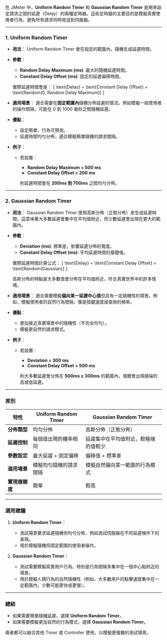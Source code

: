 在 JMeter 中，**Uniform Random Timer** 和 **Gaussian Random Timer** 是用來設定請求之間的延遲（Delay）的兩種定時器。這些定時器的主要目的是模擬真實使用者行為，避免所有請求同時發送到伺服器。

---

### **1. Uniform Random Timer**

- **用法**：
  Uniform Random Timer 會在指定的範圍內，隨機生成延遲時間。

- **參數**：
  - **Random Delay Maximum (ms)**: 最大的隨機延遲時間。
  - **Constant Delay Offset (ms)**: 固定的延遲偏移時間。

  實際延遲時間會是：
  \[
  \text{Delay} = \text{Constant Delay Offset} + \text{Random(0, Random Delay Maximum)}
  \]

- **適用場景**：
  適合需要在**固定範圍內**隨機分佈延遲的情況。例如模擬一般使用者的操作間隔，可能在 0 到 1000 毫秒之間隨機延遲。

- **優點**：
  - 設定簡單，行為可預測。
  - 延遲時間均勻分佈，適合模擬簡單隨機的請求間隔。

- **例子**：
  - 若設置：
    - **Random Delay Maximum = 500 ms**
    - **Constant Delay Offset = 200 ms**
    
    則延遲時間會在 **200ms 到 700ms** 之間均勻分佈。

---

### **2. Gaussian Random Timer**

- **用法**：
  Gaussian Random Timer 使用高斯分佈（正態分佈）來生成延遲時間，這意味著大多數延遲會集中在平均值附近，而少數延遲會出現在更大的範圍內。

- **參數**：
  - **Deviation (ms)**: 標準差，影響延遲分佈的寬度。
  - **Constant Delay Offset (ms)**: 平均延遲時間的基礎值。

  實際延遲時間計算公式：
  \[
  \text{Delay} = \text{Constant Delay Offset} + \text{Random(Gaussian)}
  \]

  高斯分佈的特點是大多數值會分佈在平均值附近，符合真實世界中的許多情境。

- **適用場景**：
  適合需要模擬**偏向某一延遲中心值**但具有一定隨機性的場景。例如，模擬使用者的自然行為間隔，像是按鍵速度或查詢的頻率。

- **優點**：
  - 更加接近真實場景中的隨機性（不完全均勻）。
  - 模擬更自然的請求模式。

- **例子**：
  - 若設置：
    - **Deviation = 300 ms**
    - **Constant Delay Offset = 500 ms**
    
    則大多數延遲會分佈在 **500ms ± 300ms** 的範圍內，偶爾會出現極端的高或低延遲。

---

### **差別**

| 特性                    | **Uniform Random Timer**                          | **Gaussian Random Timer**                       |
|-------------------------|--------------------------------------------------|------------------------------------------------|
| **分佈類型**            | 均勻分佈                                         | 高斯分佈（正態分佈）                           |
| **延遲控制**            | 每個值出現的機率相同                             | 延遲集中在平均值附近，較極端的值較少           |
| **參數設定**            | 最大延遲 + 固定偏移                              | 偏移值 + 標準差                                 |
| **適用場景**            | 模擬均勻隨機的請求間隔                          | 模擬自然偏向某一範圍的行為模式                |
| **實現複雜度**          | 簡單                                             | 較高                                           |

---

### **選用建議**

1. **Uniform Random Timer**：
   - 測試場景要求延遲隨機但均勻分佈，例如測試伺服器在不同延遲條件下的表現。
   - 用於模擬隨機但固定範圍的使用者操作。

2. **Gaussian Random Timer**：
   - 測試需要模擬真實用戶行為，特別是行為間隔多集中在一個中心點附近的場景。
   - 用於模擬人類行為的自然隨機性（例如，大多數用戶的點擊速度集中在一定範圍內，少數可能更快或更慢）。

---

### **總結**

- 如果需要簡單隨機延遲，選擇 **Uniform Random Timer**。
- 如果需要模擬更加自然的行為模式，選擇 **Gaussian Random Timer**。

兩者都可以結合其他 Timer 或 Controller 使用，以模擬更複雜的測試場景。